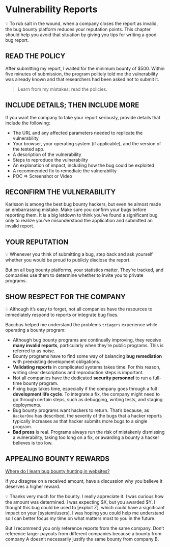 # Vulnerability Reports

<aside>
💡 To rub salt in the wound, when a company closes the report as invalid, the bug bounty platform reduces your reputation points. This chapter should help you avoid that situation by giving you tips for writing a good bug report.

</aside>

## READ THE POLICY

After submitting my report, I waited for the minimum bounty of $500. Within five minutes of submission, the program politely told me the vulnerability was already known and that researchers had been asked not to submit it.

> Learn from my mistakes; read the policies.
> 

## INCLUDE DETAILS; THEN INCLUDE MORE

If you want the company to take your report seriously, provide details that include the following:

- The URL and any affected parameters needed to replicate the vulnerability
- Your browser, your operating system (if applicable), and the version of the tested app.
- A description of the vulnerability
- Steps to reproduce the vulnerability
- An explanation of impact, including how the bug could be exploited
- A recommended fix to remediate the vulnerability
- POC ⇒ Screenshot or Video

## RECONFIRM THE VULNERABILITY

Karlsson is among the best bug bounty hackers, but even he almost made an embarrassing mistake. Make sure you confirm your bugs before reporting them. It is a big letdown to think you’ve found a significant bug only to realize you’ve misunderstood the application and submitted an invalid report.

## YOUR REPUTATION

<aside>
💡 Whenever you think of submitting a bug, step back and ask yourself whether you would be proud to publicly disclose the report.

</aside>

But on all bug bounty platforms, your statistics matter. They’re tracked, and companies use them to determine whether to invite you to private programs.

## SHOW RESPECT FOR THE COMPANY

<aside>
💡 Although it’s easy to forget, not all companies have the resources to immediately respond to reports or integrate bug fixes.

</aside>

Bacchus helped me understand the problems `triagers` experience while operating a bounty program:

- Although bug bounty programs are continually improving, they receive **many invalid reports**, particularly when they’re public programs. This is referred to as noise.
- Bounty programs have to find some way of balancing **bug remediation** with preexisting development obligations.
- **Validating reports** in complicated systems takes time. For this reason, writing clear descriptions and reproduction steps is important.
- Not all companies have the dedicated **security personnel** to run a full-time bounty program.
- Fixing bugs takes time, especially if the company goes through a full **development life cycle**. To integrate a fix, the company might need to go through certain steps, such as debugging, writing tests, and staging deployments.
- Bug bounty programs want hackers to return. That’s because, as `HackerOne` has described, the severity of the bugs that a hacker reports typically increases as that hacker submits more bugs to a single program.
- **Bad press** is real. Programs always run the risk of mistakenly dismissing a vulnerability, taking too long on a fix, or awarding a bounty a hacker believes is too low.

## APPEALING BOUNTY REWARDS

[Where do I learn bug bounty hunting in websites?](https://www.quora.com/How-do-I-become-a-successful-Bug-bounty-hunter/)

If you disagree on a received amount, have a discussion why you believe it deserves a higher reward.

<aside>
💡 Thanks very much for the bounty. I really appreciate it. I was curious how the amount was determined. I was expecting $X, but you awarded $Y. I thought this bug could be used to [exploit Z], which could have a significant impact on your [system/users]. I was hoping you could help me understand so I can better focus my time on what matters most to you in the future.

</aside>

But I recommend you only reference reports from the same company. Don’t reference larger
payouts from different companies because a bounty from company A doesn’t necessarily justify the same bounty from company B.
